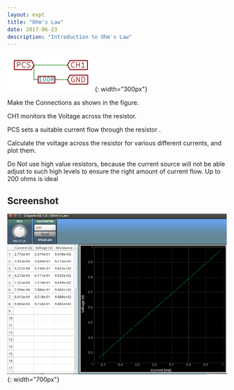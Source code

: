 ```yaml
---
layout: expt
title: "Ohm's Law"
date: 2017-06-23
description: "Introduction to Ohm's Law"
---
```


![](images/schematics/ohms.svg){: width="300px"}


Make the Connections as shown in the figure.

CH1 monitors the Voltage across the resistor.

PCS sets a suitable current flow through the resistor .

Calculate the voltage across the resistor for various different currents, and plot them.
	
Do Not use high value resistors, because the current source will not be able adjust to such high levels to ensure the right amount of current flow. Up to 200 ohms is ideal

## Screenshot

![](images/screenshots/ohms_law.png){: width="700px"}

